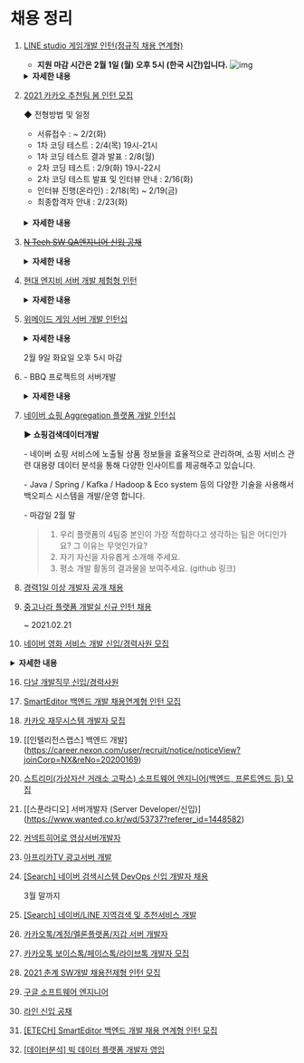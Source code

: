 # 채용 정리

1. [LINE studio 게임개발 인턴(정규직 채용 연계형)](https://careers.linecorp.com/ko/jobs/227)

   - **지원 마감 시간은 2월 1일 (월) 오후 5시 (한국 시간)입니다.**
   ![img](https://strapi-cluster-instance-bucket-124.line-objects.com/LINE_studio_3dcfe707c6.png)
   <details><summary><strong>자세한 내용</strong></summary>
   <br>
    자기소개서 항목
   
    1. 자신을 자유롭게 소개해 주세요.
    2. LINE에서 왜 자신을 채용해야 하는지, 자신의 경쟁력에 대해 구체적으로 적어 주세요.
    3. 학교 수업이나 대외활동 등을 통해 경험한 프로젝트를 적어주세요. 프로젝트에서 맡았던 역할과 활용한 기술 및 개발 방식, 진행하면서 겪었던 어려움이나 이를 극복한 방법 등도 함께 설명해 주세요.
    ### 부문 1. Game Server 개발
   
    전 세계 글로벌 유저들이 즐기는 게임을 제작하여 운영하고 있습니다. 
    그동안 라인 레인저스, 라인 버블1, 라인 버블2, 라인 셰프, 브라운스토리즈, HELLO BT21 등의 게임을 오픈하였습니다.
   
    Game Server 개발 직무에서는 게임 내의 각종 유저 데이터를 생성, 가공 및 저장하여 유저가 게임 내 자산으로 활용할 수 있도록 합니다.
    전 세계 유저를 대상으로 서비스를 제공하기 때문에 대량의 데이터를 빠르고 안전하게 처리하는 기술을 경험할 수 있습니다. 
    또한 PvP 게임 구현을 통해 실시간 메시징 통신 서비스를 이해하고 배틀 서버의 구현을 경험해 볼 수 있습니다.
   
    #### **담당업무**
   
    - 대량 유저 데이터 처리를 위해 확장 가능한 형태의 서버 설계 및 구현
    - MSA, RESTful API 서버 아키텍쳐 설계 및 구현
    - 실시간 PvP 캐주얼 게임 구현
   
    #### **자격요건**
   
    - Java, C++, C# 등의 프로그래밍 언어에 대한 활용 능력이 있으신 분
    - 게임을 좋아하고 긍정적인 마인드를 갖추신 분
   
    #### **우대사항**
   
    - Spring Framework 기반 개발에 능숙하신 분
    - DB, 네트워크에 대한 이해력이 높으신 분
    - MSA, RESTful API 개발에 익숙하신 분
    - 새로운 기술과 개발 패러다임 적용에 적극적이신 분
    - 협업 툴 활용 능력이 있으신 분
    **라인플러스는 어떤 회사인가요?**
   
    라인플러스는 메신저 앱 LINE을 전 세계 230여 개국 이용자 대상으로 운영합니다. 무료 개인 및 그룹 메시지 서비스를 비롯한 말로는 표현하기 힘든 감정을 생동감 넘치는 다양한 스티커를 통해 제공합니다. 국내외 무료 음성 및 비디오 통화 역시 전 세계 이용자들이 즐겨 사용하는 서비스 중 하나입니다. 또한 라인플러스는 메시지 서비스를 넘어 게임에서 카메라 앱까지 다양한 서비스를 제공하고 있습니다.
   
    **그럼 모회사가 일본에 있는 건가요?**
   
    네, 그렇습니다. 네이버의 일본 법인, 거기에서 이 라인이라는 메신저를 개발했고, 일본에서 대박이 난 겁니다. 그래서 거기에서 라인이라는 회사가 따로 생겼다가 한국에서도 한국 라인 개발을 하고 기타 해외에 있는 라인 개발이라던가 마케팅할 회사가 필요해서 파생된 것이 라인 플러스 라는 회사입니다.
   
    **라인은 네이버 소속인가요?**
   
    좀 복잡한데요. 2013년 3월에 처음 설립이 되긴 했는데 그전에는 네이버에 속했어요. 근데 그게 지금 분사가 되었습니다. 회사에 네이버 출신들이 되게 많으세요. 회사 인프라도 네이버랑 같이 쓰고 있고요. 인사제도나 이런 것들도 네이버랑 거의 비슷하거든요. 근데 지금은 약간 별개의 회사가 되었죠. 저희의 본사는 일본에 '라인콥'이라고 따로 있습니다.
   
    **라인은 몇 개 국가에 서비스되고 있나요?**
   
    많이 있죠. 서비스되고 있는 나라가 69개 정도 되고 인지도가 있는 데는 1순위가 일본, 그 다음이 동남아 쪽에 인지도가 있습니다. 그 외에 개발을 진행 중인데 유럽 쪽 스페인이나 영국 프랑스 파리 같은 데도 있고 다양한 국가가 있습니다.
   
    **라인이 꾸준하게 성장세인가요?**
   
    그럼요. 지금 계속해서 라인 사용자가 늘고 있습니다. 세계적으로 6억 명 정도 사용을 하고 매일 라인을 사용하시는 분은 1억 8천 명 정도 됩니다. 올해 1월 기준으로 작년 대비 2배로 성장했습니다.
   
    **라인플러스의 미션은 어떤 건가요?**
   
    라인플러스의 미션은 사람과 사람 사이의 거리를 좁히는 것뿐만 아니라 사람과 다양한 정보, 서비스, 제품을 잇는 것입니다.
   
    **비즈니스 모델은 어떻게 되나요?**
   
    광고가 42%로 가장 많은 비중을 차지하고 있고 콘텐츠, 스티커, 라인프렌즈 등의 모델이 있습니다.
   
    **라인플러스에서 진행중인 사업은 어떤 것이 있나요?**
   
    Global Messenger LINE, LINE Stickers, LINE Games, LINE Family Apps 등의 사업을 하고 있고 캐릭터 사업도 진행하고 있습니다.
   
    **LINE Games의 전략은 어떻게 되나요?**
   
    그동안 LINE Games는 캐주얼 게임 분야를 집중하고 있었는데 최근에는 3D게임도 출시하면서 다양한 장르의 게임을 출시할 예정입니다. 따라서 캐주얼 게임에 대한 경험도 중요하지만 앞으로는 다양한 장르의 게임에 대한 능력이 중요해집니다.
   
    **가장 만족하는 제도는 어떤 건가요?**
   
    리프레시 휴가라고 10일의 유급휴가를 줍니다. 이 휴가는 다른 사람의 눈치를 보지 않고 편하게 쓸 수 있기 때문에 많은 직원들이 만족하고 있습니다.
   
    **지원 전 사전에 어떤 준비를 하는 것이 좋을까요?**
   
    라인에서는 메신저뿐만 아니라 라이브, 투데이, 스퀘어 등 다양한 서비스를 제공하고 있습니다. 이러한 서비스를 많이 접하고 지원하는 것을 권장 드립니다.
   
    **라인 근무 시 장점은 무엇인가요?**
   
    글로벌한 무대를 배경으로 뛰어난 동료들과 자부심을 가지고 일할 수 있습니다. 또한 최신 사양의 업무 기기 및 의자를 제공하여 편안하게 일할 수 있는 환경을 제공하고 있습니다. 이 외에 은행, 여행사, 보험사, 휴식 공간 등 개인적인 용무도 처리 할 수 있도록 지원하고 있습니다.
   
    **라인에는 어떤 자기계발 프로그램이 있나요?**
   
    ①Onbording - 약 2주간 해외 연수 프로그램을 통해 동기들과 사전 교류 및 교육을 시행합니다. ②Dev Week - 세계의 개발자들과 워크샵, 업무 역량 향상이 가능합니다. ③Lighting talk - 개발자들 간의 발표를 통해 지식과 정보를 공유하고 있습니다. 이 외에 인사 초청 강의를 통해 직무 외의 역량도 강화 할 수 있도록 성장의 발판을 마련해 드리고 있습니다.
   
    **개발 업무를 잘하기 위해 필요한 역량은 무엇이 있을까요?**
   
    먼저 개발 업무를 좋아해야 합니다. 끊임없이 발생하는 신기술을 받아들일 수 있는 즐거운 마음가짐이 필요합니다. 코드리뷰를 자주 진행하기 때문에 공감하고 이해할 수 있는 능력이 커뮤니케이션 역량도 중요합니다.
   
    **개발 부문에서는 어떤 역량을 가진 사람을 원하나요?**
   
    개발에 대한 열정이 많으며 최신 기술에 흥미를 가지고 사용해 보는 것을 좋아하시는 분, 탄탄한 컴퓨터 엔지니어링의 전공 지식을 갖추었으며 이를 업무에 활용할 수 있으신 분, 한 가지 이상의 컴퓨터 언어를 이용해 프로그래밍이 가능하신 분, 수치에 대한 이해가 높고 수치로 나타난 결과를 표현할 수 있는 분, 게임을 좋아하고 게임 개발에 흥미를 가지고 있으신 분, 커뮤니케이션 능력이 있으신 분, 제2외국어(영어, 일본어, 중국어 중 1개 이상)가 가능하신 분을 원하고 있습니다.
   
    **개발 분야에서 메신저 개발 부문과 SNS서비스 개발 부문의 차이점은 무엇인가요?**
   
    메신저 개발은 LINE 메신저 서버를 개발하는 업무를 하고 SNS서비스 개발은 LINE 타임라인 서버를 개발하는 업무를 합니다. 메신저 개발의 경우 Algorithm, Date structure, Network 등의 전산 기본지식을 이해하고 활용할 수 있어야합니다. SNS서비스 개발은 Java, Scala, C/C++, Python 중 한 가지 이상의 언어에 익숙해야 합니다.
   
    **일반 개발하고 게임 개발의 차이점은 무엇인가요?**
   
    일반 개발은 라인 메신저와 그와 관련된 패밀리 애플리케이션들까지 합해서 약 70개 정도 되는 프로그램들을 개발하는 것입니다. 또한 게임 개발은 직접 캐릭터, UI(User Interface)와 같은 것을 개발하여 게임을 구동 가능하게 하는 업무로, 일반 게임회사와 직무가 동일하다고 보시면 됩니다. 지금 라인 레인저스 출시 이후, 추가로 게임 개발을 진행 중에 있습니다.
   
    **회사의 장점은 무엇인가요?**
   
    수많은 나라에서 서비스 하고 있기 때문에 글로벌 서비스를 경험해보기 적합합니다. 라인에 좋은 개발자들이 많으며 자신이 할 일을 찾아서 하고 자신이 하고 싶은 일을 하게 해주는 성숙한 조직입니다.
   
    **자기소개서에서 1번항목을 어떤식으로 서술해야하는지 잘모르겠습니다.**
   
    1번항목은 자신을 자유롭게 소개하라입니다. 말그대로 자유롭게 서술해주시면됩니다. 자신의 성격을 강조하고 다양한 이해관계, 사람관계에 있어서 소통적인면을 어필해주셔도 되고 직무관련경험이나 역량같은 경우는 2번항목에 따로 작성할 수 있게 되어 있습니다. 2번항목에서 자신이 겪은 경험에 집중하여 구체적이고 설득력있게 작성해주시면 됩니다.
   
    **자기소개서 작성 Tip이 있나요?**
   
    능동적 마인드를 어필하는 것이 좋습니다. 또한 회사에 대한 이해도와 자신의 역량, 그 역량으로 어떤 부분에 기여할 수 있는지를 쓰면 좀 더 완성된 자기소개서가 될 수 있습니다. 세부적으로는 기획 부문은 커뮤니케이션 능력, 디자인 부문은 센스, 사업 및 마케팅 부문은 긍정적인 마인드와 끈기를 보여주는 것이 좋습니다.
   
    너무 다양한 경험들을 늘어놓기보다는 직무와 관련된 1, 2개의 사례를 집중해서 쓰는 것이 눈에 잘 보이고 좋습니다.
   
    **자기소개서에는 어떤 내용을 적는 것이 좋나요?**
   
    직무와 관련된 내용을 적는 것이 좋습니다. 인턴 등의 경험들을 적어도 되고 게임에 대한 열정을 나타내도 됩니다. 그러기 위해서는 회사가 하고 있는 사업에 대해서 잘 아는 것이 중요합니다.
   
    **자기소개서에서 세부 직무에 대해 언급하는 게 좋을까요?**
   
    저희는 모든 직무를 전공 무관으로 채용하는 만큼, 지원하실 때 왜 해당 직무를 선택하셨는지 자기소개서에 언급 하는 것이 좋습니다. 큰 틀로 말씀하셔도 되지만 지원하신 직무 안에서 어떤 일을 하고 싶은지 구체적으로 말씀해주시면 좋을 것 같습니다.
   
    **서류에서 중점적으로 보는 부분은 무엇인가요?**
   
    신입이어도 실무나 프로젝트 등을 했던 경험이나 동아리 혹은 커뮤니티 등에서 실무 경험을 해 보셨던 분들이 조금 유리하게 지원하실 수 있지 않을까 싶어요.
   
    **직무별로 우대하는 인재상이 있나요?**
   
    LINE 개발의 경우 한가지 이상의 컴퓨터 언어를 이용해 프로그래밍이 가능한 사람, 탄탄한 컴퓨터 공학 전공 지식을 갖춘 사람을 우대합니다. 이때 개발부문은 공통적으로 외국어(영어, 일본어, 중국어 등)가 가능하다면 더 좋습니다. 모션그래픽디자인의 경우 2D 그래픽 툴, 혹은 3D그래픽 툴을 활용해 애니메이팅, 모션그래픽을 자유자재로 연출할 수 있는 사람(중급이상), 동물, 사물 등 디자인된 이미지를 다양한 형태로 움직임 표현이 가능하신 분, 그래픽 툴을 활용해 다양한 이펙트 효과 제작이 가능하신 분을 우대합니다. 
   
    **회사의 인재상은 무엇인가요?**
   
    라인플러스는 ‘WOW’를 통해서 목표를 실현할 수 있다고 믿습니다. WOW는 현실에 안주하지 않고 계속 진화하여 혁신적인 가치를 제공하기 위해 우리가 추구해온 가치를 뜻합니다. 이 가치를 실현하기 위해 라인플러스의 모든 구성원은 TEAMWORK, DATA, NEEDS, DETAIL, SPEED, ENJOY의 키워드를 토대로 생각하고 일하며 도전과 혁신을 지속해오고 있습니다.
   
    **면접을 볼 때 가장 중요하게 보는 점은 무엇인가요?**
   
    인성도 물론 중요하지만 저희는 실력을 더 중요하게 생각합니다. 능력 보유의 여부가 가장 중요합니다.
    안녕하세요. Game Platform 팀에서 서버 개발을 하고 있는 이진아입니다. 현재 LINE 스마트 채널에 게임 광고나 프로모션을 띄울 수 있게 콘텐츠를 관리하는 API를 만들고 있습니다. 지훈 님께서 홍보를 하셨으니, 저도 한 번 해야겠네요. (웃음) 저희 팀은 글로벌한 LINE Game을 지원하는 플랫폼을 개발합니다. 업적과 프로모션, 배너, 채널, 광고와 같은 서비스를 제공하는 SDK와 API를 만들어서, 게임 개발사들이 게임 개발에만 집중할 수 있는 환경을 제공하는 것이 저희 팀의 업무입니다. 저희 팀에 들어오시면 화기애애한 분위기에서 폭넓은 기술을 경험하고 개발할 수 있습니다.
   
    [라인 입사기](https://engineering.linecorp.com/ko/blog/2020-first-half-new-liners-interview/)
   

</details>

2. [2021 카카오 추천팀 봄 인턴 모집](https://careers.kakao.com/jobs/P-11901?employeeType=Intern&keyword=&page=1)

   ◆ 전형방법 및 일정

   - 서류접수 : ~ 2/2(화)
   - 1차 코딩 테스트 : 2/4(목) 19시-21시
   - 1차 코딩 테스트 결과 발표 : 2/8(월)
   - 2차 코딩 테스트 : 2/9(화) 19시-22시 
   - 2차 코딩 테스트 발표 및 인터뷰 안내 : 2/16(화)
   - 인터뷰 진행(온라인) : 2/18(목) ~ 2/19(금)
   - 최종합격자 안내 : 2/23(화)
   <br>
   <details><summary><strong>자세한 내용</strong></summary>
   <br>
   <strong>자기소개서 항목</strong>
   
   1. 경력 정보에 참고할 수 있는 자기소개를 2,500자 내로 적어주세요.
   2. 프로젝트 수행이력 
   <br>
   ◆ 지원자격

   - 적어도 하나 이상의 능숙한 프로그래밍 언어가 있으신 분이면 지원 가능합니다.
   - 학력 및 전공 제한 없이 지원이 가능합니다.
   - 선발되신 분들은 인턴십 기간에 풀타임 근무가 필요합니다.
   - 정직원 전환 시 2년 이내(2023년 6월까지) 입사가 가능해야 합니다.
   - 지원서 작성 시 "자기소개" 항목 첫 줄에 “입사가능시기: yyyy년 mm월”과 같이 기재 바랍니다.
   <br>
   **Q. 추천팀은 어떤 팀인지 더 자세히 알고 싶어요**
   A. 카카오에서 "추천" 관련한 서비스 및 기술 연구를 담당하고 있는 팀입니다. 카카오 서비스라면 아실 듯 한 다음 뉴스, 브런치, 멜론, 카카오 페이지, 픽코마(웹툰), 선물하기 등 추천이 필요한 서비스라면 저희 추천팀에서 추천 기술을 개발, 응용하여 서비스하고 있습니다. 사용자에게 더 좋은 추천을 제공하기 위해서 다양한 배경을 가진 크루들이 뭉쳐있습니다.
   
   **Q. 제가 하게 될 업무에 관해 더 자세히 알고 싶어요**
   A. 텍스트 / 음원 / 이미지 등의 컨텐츠와 사용자 활동 정보를 활용하여 더 나은 추천시스템을 만들 수 있는 알고리즘을 분석, 개발하거나 최신 추천 관련 응용기술에 대한 연구 및 실험을 해보실 수 있습니다. 특히나, 실제 업무를 담당하는 카카오 크루와 함께 추천 서비스 개선 과정을 직접 경험해 볼 수 있는 기회를 제공해드립니다.
   
   **◆ 근무 환경**
   
   - 근무 위치 : 판교, H스퀘어 N동(경기 성남시 분당구 판교역로 235)
   - 개인별 Macbook Pro + 모니터를 제공합니다.
   
    ◆ 인턴십 프로그램 설명
   
    - 실제 서비스의 데이터를 다루어 분석하고, 추천 관련 선행 기술을 연구/개발하여 직접 적용해볼 수 있는 기회를 제공합니다.
    - 하나의 추천 서비스를 개발하기 위한 모든 기술적 스택(데이터의 전처리, 특징점 추출, 모델 생성, 추천 결과 생성/제공, 사용자 피드백의 수집 및 반영 등)을 경험할 수 있습니다.
    - 원활한 인턴십 프로그램 진행을 도울 수 있는 멘토링 및 친목 도모(행아웃) 프로그램을 진행합니다.
    - 업무 성과에 따라 정규직 전환 기회를 제공합니다.
   
    ◆ 업무내용
   
    - 텍스트/음원/영상등의 컨텐츠와 사용자 활동 정보를 활용한 추천시스템 알고리즘 개발 및 분석
    - 최신 추천 시스템 연구 분석과 서비스화 가능성에 대한 실험
    - 추천시스템 프레임워크의 서비스 적용 및 운영
    - 대용량/실시간 처리를 위한 분산/병렬 시스템 개발
    - 기계학습 기반의 솔루션을 서비스 환경과 요구에 맞게 개발 및 응용
   
    ◆ 기술 키워드 / 관련 서비스
   
    - Personalized recommender systems, Multi-armed bandit
    - Collaborative filtering, Content-based filtering, Matrix factorization
    - Natural language processing, Deep learning, Statistical learning, Reinforcement learning
    - Distributed data processing, Cloud computing architecture(Docker, K8s)
    - High scale realtime API
    - 인턴 프로젝트 관련 서비스: 미디어다음 뉴스, 다음 카페, 카카오 페이지, 픽코마(웹툰), 멜론, 쇼핑하우, 선물하기, 브런치 등
   
    Q & A
   
    **1차 인터뷰에서는 어떤 점을 집중하여 평가하나요?**
   
    실무진과 직무별 전문 인터뷰 담당자가 참석하여 직무 역량을 검증하는 단계입니다.
   
    **2차 인터뷰 내용은 무엇인가요?**
   
    리더 및 인사부서 담당자가 지원자의 조직적합도와 잠재력을 심층 검증합니다.
   
    **인턴십에서 정규직으로 전환되는 비율이 어느 정도인가요?**
   
    매번 다르겠지만, 약 70% 이상 전환한다고 볼 수 있을 것 같습니다.
   
    인턴십 수료 후 정식으로 채용하는 과정에서 어떤 부분을 중요하게 보시나요?
   
    인턴십 기간 중 특별한 결격 사유가 없다면 대부분 정규직 사원으로 전환될 수 있습니다. 중요하게 보는 것은 성실성과 태도와 같은 기본적인 부분입니다.
   
    **업무 분위기가 어떤 편인가요?**
   
    실수나 성과에 대해 질책하는 문화는 아닙니다. 다만 윤리적인 부분을 가장 까다롭게 생각하는 편입니다.
   
    해당 업무에 필요한 전공이 있나요?

   <ul class="list_question">
               <li>
                   Q. 해당 업무에 필요한 전공이 있나요?
                   <p class="desc_answer">개발(프로그래밍)을 잘 해야 합니다. 아무래도 컴퓨터 공학이 유리하겠죠?</p>
               </li>
               <li>
                   Q. 해당 업무를 하는데 필요한 역량과 자질은 무엇인가요?
                   <p class="desc_answer">첫째, 개발을 정말 좋아해야 해요. UI가 있는 것도 아니라 (광고가 보이긴 하긴 하지만 버튼이 있는 것도 아니니) 코드를 끊임없이 보면서 문제 해결을 해야 하거든요. 인내심도 중요하겠네요.<br>                    둘째, 어디서나 필요하겠지만 협업을 잘해야 합니다. 연관된 셀이 많다보니 논의할 일도 않고 엮인 일정도 많습니다. 어느 한 곳이라도 막히면 전체에 영향을 주거든요.<br> 셋째, 데이터
                       분석 역량도 필요합니다. 데이터를 보며 수많은 가설을 세우고 검증을 해서 더 좋은 성과를 만들어 나가야만 합니다.
                   </p>
               </li>
               <li>
                   Q. 성장을 위해 트레이닝하는 방법이 있을까요?
                   <p class="desc_answer">개발을 잘 하는 방법은 많이 만들어 보는 것입니다. 하지만 혼자서 개발을 하다 보면 자기 안에 갇히기 쉬운데 이를 극복하는 방법 중에 가장 효율적인 방법이 협업과 코드 리뷰라고 생각해요.<br>                    다른 사람의 코드를 보고 다른 사람과 논의 하고 다른 사람과 같이 개발하다 보면 새로운 시각을 얻을 수 있습니다.</p>
               </li>
           </ul>

   <ul class="list_question">
               <li>
                   Q. Kenny가 생각하는 업무의 장단점은 무엇인가요??
                   <p class="desc_answer">장점은 서비스에 비해 데이터에 기반하여 의사판단을 하는 경우가 많아서 명확하다는 것이고 단점은 문제가 생기면 치명적인 분야이다 보니 책임감이 막중하다는 것입니다.
                   </p>
               </li>
               <li>
                   Q. 해당 업무를 추천한다면 그 이유는 무엇인가요?
                   <p class="desc_answer">데이터에 근거한 명확한 목표가 있어서 그에 집중을 할 수 있습니다. 급격하지는 않지만 꾸준히 성장하는 데이터를 볼 수 있을 거예요.</p>
               </li>
               <li>
                   Q. 팀에 누군가 들어온다면 어떤 사람과 같이 일하고 싶은가요?
                   <p class="desc_answer">정보를 공유하려는 열정이 있는 사람, 끊임 없이 배우고 성장하는 사람</p>
               </li>
               <li>
                   Q. 지원자들에게 해주고 싶은 말이 있다면?
                   <p class="desc_answer">광고(비즈니스)의 경우 약어가 난무하고 복잡해서 나와는 다른 영역이라고 생각할 수 있는데 (사실 복잡하기는 하지만) 광고도 서비스와 크게 다르지는 않다고 생각합니다.</p>
               </li>
               <li>
                   Q. 카카오에서 일한다는 것은?
                   <p class="desc_answer">모든 IT 영역이 회사 내에 있고, 없으면 만들자는 분위기 입니다. 또한 이동이 자유롭습니다. 저도 전사 업무, 지도, 커뮤니티, 광고 등 다양한 분야에서 개발 뿐 아니라 PM까지 경험을
                       했고요. 카카오에서 일한다는 것은 끊임없는 도전입니다.</p>
               </li>
           </ul>

   <ul class="list_question">
               <li>
                   Q. 해당 업무에 필요한 전공이 있나요?
                   <p class="desc_answer">기본적으로 컴퓨터공학 전공자들이 대부분입니다. 스스로 공부해서 하는 사람도 있긴 하지만 현재 셀동료들 중에 비전공자는 없네요.</p>
               </li>
               <li>
                   Q. 해당 업무를 하는 데 필요한 역량이나 자질이 있을까요?
                   <p class="desc_answer">기본적으로 적성이 맞아야 해요. 관심이 있어야 스스로 성장하려는 노력을 하기 때문이죠. 현재에 안주하려고 하면 안돼요. 책임감과 커뮤니케이션 능력도 있어야 합니다.</p>
               </li>
               <li>
                   Q. 역량 성장을 위해 어떤 방식을 활용할 수 있을까요?
                   <p class="desc_answer">실제로 자기만의 앱을 개발하는 것도 역량 성장에 도움이 됩니다. 애플이나 구글에서 주는 개발 가이드, 서적을 통한 개인적인 학습도 가능하구요. 제 경우 회사 내에서 작은 단위로 스터디가 계속
                       발생하기도 하고, 서로 코드리뷰를 함으로써 성장할 수 있는 기회를 가질 수 있어요.</p>
               </li>
           </ul>

   <ul class="list_question">
               <li>
                   Q. 기억에 남는 에피소드나 프로젝트가 있나요?
                   <p class="desc_answer">다음앱 배포 이후에 다른 앱들이 간편 로그인이 안되는 상황이 발생한 적이 있었는데 식은땀이 흐르더라구요. 그 사건 이후로는 배포 전 확인 프로세스를 하나 더 추가했죠.</p>
               </li>
               <li>
                   Q. 해당 업무의 장점과 단점은 무엇일까요?
                   <p class="desc_answer">장점은 모바일이 아직까지도 핫한 분야라 개인의 성장에 도움이 됩니다. 변화무쌍한 트렌드 속에서 훌륭한 사람들과 함께 성장할 수 있다는 점이고요. 단점은 협업이 너무 많아서 커뮤니케이션 문제가
                       크게 부담으로 올 때가 있습니다.
                   </p>
               </li>
               <li>
                   Q. 대표적인 작업물은 어떤 것이 있을까요?
                   <p class="desc_answer">간편 로그인 라이브러리를 만들었습니다. TDD를 처음 해본 프로젝트였기 때문에 기억에 남습니다. 이후에는 현실적인 벽에 부딪히는 경우가 많지만 TDD 베이스로 작업하려고 계속 셀 내 노력을
                       하고 있습니다.</p>
               </li>
               <li>
                   Q. 새로운 동료가 들어온다면 어떤 동료와 일하고 싶나요?
                   <p class="desc_answer">기초지식, 노력의 정도, 애플 개발 세션 학습 정도, OS 업데이트에 대한 관심, 트렌드에 대한 관심을 중요하게 봅니다. 특히 자료구조나 알고리즘 같은 기초지식이 탄탄하면 운영체제와 상관없이
                       빠른 적응이 가능해서 선호합니다.</p>
               </li>
               <li>
                   Q. 카카오에서 일한다는 것은?
                   <p class="desc_answer">카카오는 모바일 서비스의 최전방이라고 생각합니다. 선도적인 역할을 하고 있고, 도메인의 모든 고민을 함께 공유하며 성장할 수 있는 기회의 땅이에요. 개발자로서 성장하기에 가장 좋은 환경을
                       갖춘 회사라고 생각합니다.</p>
               </li>
           </ul>
   <br>
   </details>

3. ~~[N Tech SW QA엔지니어 신입 공채](https://recruit.nts-corp.com/nts/job/detail/qa?annoId=20005095&classId=&jobId=&entTypeCd=&searchTxt=)~~

   <details><summary><strong>자세한 내용</strong></summary>
   <br>
   
    ~~**함께 하고 싶은 분**~~

    ~~\- SW 품질관리 및 테스팅 분야에 관심과 열정이 있는 분~~

    ~~\- 컴퓨터 및 모바일 관련 학과 전공~~

    ~~\- 원활한 커뮤니케이션 능력을 보유한 분~~

    ~~\- 배우는 걸 즐기고 좋아하며 책임감이 강한 분~~

   ~~**전형 절차 및 일정**~~

   ~~\- 서류 전형 → Pre-test(온라인 필기시험) → 구술 면접 → 입사~~

   ~~\- 지원 기간 : 1/21(목) ~ 2/8(월) 23:59 까지~~

    ~~\* 서류 전형 결과 발표 : 2/15(월) 예정~~

   ~~\- Pre-test : 2/18(목)~~

   ~~\- 면접 전형 : 2/23(화) OR 2/24(수)~~

   ~~\- 입사 : 3/2(화)~~
   
   </details>

4. [현대 엔지비 서버 개발 체험형 인턴](https://hmg-scholar.recruiter.co.kr/app/jobnotice/view?systemKindCode=MRS2&jobnoticeSn=46824)

      <details><summary><strong>자세한 내용</strong></summary>
         <br>
         <img src="https://user-images.githubusercontent.com/41130448/107120555-9d36cd00-68d1-11eb-8715-69155383d5be.png" alt="image" />
      </details>
      
5. [위메이드 게임 서버 개발 인턴십](https://www.wemade.com/Recruit/JobView/78?page=1&search=)

   <details><summary><strong>자세한 내용</strong></summary>
    <br>
    >  게임 개발 [ 게임 클라이언트, 게임서버, 서비스 개발 ]   전기아이피는 위메이드의  게임 개발 및 서비스 그룹사입니다.   전기아이피는 '미르 IP' 를 바탕으로 한 온라인 게임 서비스 및 IP 비즈니스의 주축에 있습니다.   전세계인이 즐기는 온라인게임 미르의 전설2,3의 제작에 참여하고 싶으신 분은 지원해주시기 바랍니다. 

    ### 게임 서버

    - **담당업무**


    게임 서버 유지보수 및 개발

    서버 관련 툴 유지보수 및 리뉴얼

    네트워크, MultiThread 관련 R&D

    몬스터 AI 개발

    데이타베이스 처리 R&D

    Modern C++ (11, 14, 17) R&D

    - **자격요건**


    Windows 프로그래밍이 가능하신 분

    C/C++, C# 중 1개 이상의 언어 활용이 가능하신 분

    Network (TCP/IP, Socket) 프로그래밍에 대한 높은 이해를 갖추신 분

    Database (MS-SQL / MySQL) 프로그래밍에 대한 지식과 이해를 보유하신 분

    - **우대사항**


    Network 및 MultiThread 환경에서 개발 경험을 보유하신 분

    여러 팀 프로젝트 개발 경험을 갖추신 분

    프로그래밍 유관 대회 수상경력이 있으신 분

    애플리케이션 개발, 게임개발, 코딩 등 유관 경험을 갖추신 분

    <br>

    - **지원자격**  


    2021년 졸업예정자 및 기졸업자

    전공과 무관하게 해당 직무에 대한 관심과 열정을 갖추신 분

    인턴십 기간 중 full-time 근무가 가능하며, 인턴십 종료 이후 바로 입사가 가능하신 분

    병역필 또는 면제자로 해외출장의 결격사유가 없으신 분

       - **전형일정**  

       서류접수 (1.27(수)~2.9(화) 오후 5시)  ⇒ 온라인 코딩테스트 (2월 중 서류 전형 합격자에 한해 별도 안내)   ⇒ 1차 면접 (2월 4주) ⇒ 인턴십 ( 3월초~5월말 / 3개월간 ) ⇒ 평가 및 최종 입사 ( 5월말~6월초 예정) 

       > 자기소개서 문항
       >
       > 1. 위메이드 그룹 인턴십 지원동기 및 지원 직무와 관련하여 1~2년 내에 이루고자 하는 목표를 적어주세요 (300자 이내)
       > 2. 전공 중 가장 관심을 두고 학습했던 과목과 그 이유 및 결과를 적어주세요. (300자 이내)
    > 3. IT 도메인을 직업으로 삼고자 하는 이유가 있다면 기재해 주세요. (300자 이내)
       > 4. 자유 내용으로 본인을 소개해주세요(300자 이내)
    > 

   </details>

   2월 9일 화요일 오후 5시 마감



6. \- BBQ 프로젝트의 서버개발

   <details><summary><strong>자세한 내용</strong></summary>
        <br>

        ##### 지원자격

        \- 신입 ~ 경력 5년 미만
        \- C/C++에 능통하신 분
        \- MYSQL/REDIS를 이용하여 개발해보신 분
        \- JSON/XML을 이용하여 개발해보신 분

        ##### 우대사항

        \- 데이터베이스 최적화 가능하신 분
        \- 네트워크 라이브러리 개발이 가능하신 분
        \- BOOST/TR1 등의 라이브러리를 능숙하게 다루시는 분
        \- 분산서버 개발 및 대규모 서비스 경험이 있으신 분
        \- MMORPG 혹은 MO 장르의 서비스 경험이 있으신 분

        ##### 기타사항

        ※ 본 채용은 네오플 서울지사로 입사를 희망하는 인원으로 한정 됩니다.

        \- 서류 검토 기간은 최대 한달이며, 개별적으로 결과를 알려 드립니다.
        \- 국가보훈대상자 및 장애인은 관련법규에 의거하여 우대합니다.
        \- 수시채용으로 진행 됨에 따라 채용시 조기마감될 수 있습니다.
        \- 네오플 블로그_네오플로그 http://blog.naver.com/neoplog

   </details>

9. [네이버 쇼핑 Aggregation 플랫폼 개발 인턴십](https://recruit.navercorp.com/naver/job/detail/developer?annoId=20004980&classId=&jobId=&entTypeCd=&searchTxt=&searchSysComCd=)


   **▶ 쇼핑검색데이터개발**

   \- 네이버 쇼핑 서비스에 노출될 상품 정보들을 효율적으로 관리하며, 쇼핑 서비스 관련 대용량 데이터 분석을 통해 다양한 인사이트를 제공해주고 있습니다.

   \- Java / Spring / Kafka / Hadoop & Eco system 등의 다양한 기술을 사용해서 백오피스 시스템을 개발/운영 합니다.

   \- 마감일 2월 말

   > 1. 우리 플랫폼의 4팀중 본인이 가장 적합하다고 생각하는 팀은 어디인가요? 그 이유는 무엇인가요?
   > 2. 자기 자신을 자유롭게 소개해 주세요.
   > 3. 평소 개발 활동의 결과물을 보여주세요. (github 링크)




12. [경력1일 이상 개발자 공개 채용](https://naverfincorp-career.com/nfin/job/detail/developer?annoId=20005127&classId=&jobId=&entTypeCd=&searchTxt=)

    

13. [중고나라 플랫폼 개발실 신규 인턴 채용](http://www.jobkorea.co.kr/Recruit/GI_Read/33863164?Oem_Code=C1&PageGbn=ST)

    ~ 2021.02.21

    

14. [네이버 영화 서비스 개발 신입/경력사원 모집](https://recruit.navercorp.com/naver/job/detail/developer?annoId=20005188&classId=&jobId=&entTypeCd=&searchTxt=&searchSysComCd=)

   <details><summary><strong>자세한 내용</strong></summary>
      <br>

    **[역할]**
    
    \- 영화 데이터 모델링
    
    \- 영화 웹서비스&지식베이스 개발
    
    **[자격요건]**
    
    \- 웹서비스 인프라에 대한 이해와 경험이 있으신 분
    
    \- Java&Spring Framework에 능숙하신 분


\- HTML5, CSS, Javascript(React/jQuery)에 대한 기본적인 지식과 웹접근성에 대한 이해도가 높으신 분
    
\- Git을 활용한 개발 경험에 익숙하신 분
    
    \- Restful API 설계/구현에 능숙하신 분 
    
    **[우대사항]**

\- 영화서비스 관련 개발 경험이 있으신 분 
    
    \- ELK 스택을 이용한 개발 경험이 있으신 분
    
    \- 대용량 분산처리(하둡, Spark) 개발 경험이 있으신 분

   </details>

16. [다날 개발직무 신입/경력사원](http://www.jobkorea.co.kr/Recruit/GI_Read/33863184?Oem_Code=C1&PageGbn=ST)

17. [SmartEditor 백엔드 개발 채용연계형 인턴 모집](https://recruit.navercorp.com/naver/job/detail/developer?annoId=20005215&classId=&jobId=&entTypeCd=&searchTxt=&searchSysComCd=)

18. [카카오 재무시스템 개발자 모집](https://careers.kakao.com/jobs/P-11166?page=2)

19. [\[인텔리전스랩스] 백엔드 개발](https://career.nexon.com/user/recruit/notice/noticeView?joinCorp=NX&reNo=20200169)

20. [스트리미(가상자산 거래소 고팍스) 소프트웨어 엔지니어(백엔드, 프론트엔드 등) 모집](http://www.jobkorea.co.kr/Recruit/GI_Read/33837197?Oem_Code=C1)

21. [\[스푼라디오] 서버개발자 (Server Developer/신입)](https://www.wanted.co.kr/wd/53737?referer_id=1448582)

22. [커넥트히어로 영상서버개발자](https://www.rocketpunch.com/jobs/87565/%EC%84%9C%EB%B2%84-%EA%B0%9C%EB%B0%9C%EC%9E%90)

23. [아프리카TV 광고서버 개발](http://www.jobkorea.co.kr/Recruit/GI_Read/33872711?rPageCode=SL)

24. [[Search] 네이버 검색시스템 DevOps 신입 개발자 채용](https://recruit.navercorp.com/naver/job/detail/developer?annoId=20005354&classId=&jobId=&entTypeCd=001&searchTxt=&searchSysComCd=)

    3월 말까지

25. [[Search] 네이버/LINE 지역검색 및 추천서비스 개발](https://recruit.navercorp.com/naver/job/detail/developer?annoId=20005391&classId=&jobId=&entTypeCd=001&searchTxt=&searchSysComCd=)

26. [카카오톡/계정/멜론플랫폼/지갑 서버 개발자](https://careers.kakao.com/jobs/P-11081?page=2)

27. [카카오톡 보이스톡/페이스톡/라이브톡 개발자 모집](https://job.incruit.com/jobdb_info/jobpost.asp?job=2101220001352)

28. [2021 춘계 SW개발 채용전제형 인턴 모집](https://recruit.nts-corp.com/nts/job/detail/developer?annoId=20005266&classId=&jobId=&entTypeCd=&searchTxt=)

29. [구글 소프트웨어 엔지니어](https://careers.google.com/jobs/results/129471307034043078-software-engineer/)

30. [라인 신입 공채](https://careers.linecorp.com/ko/jobs/280)

31. [[ETECH] SmartEditor 백엔드 개발 채용 연계형 인턴 모집](https://recruit.navercorp.com/naver/job/detail/developer?annoId=20005215&classId=&jobId=&entTypeCd=004&searchTxt=&searchSysComCd=)

32. [[데이터분석] 빅 데이터 플랫폼 개발자 영입](https://careers.kakaoenterprise.com/job/%EA%B2%BD%EA%B8%B0%EB%8F%84-%EB%8D%B0%EC%9D%B4%ED%84%B0%EB%B6%84%EC%84%9D-%EB%B9%85-%EB%8D%B0%EC%9D%B4%ED%84%B0-%ED%94%8C%EB%9E%AB%ED%8F%BC-%EA%B0%9C%EB%B0%9C%EC%9E%90-%EC%98%81%EC%9E%85-%EA%B2%BD%EA%B8%B0%EB%8F%84/3562744/)

